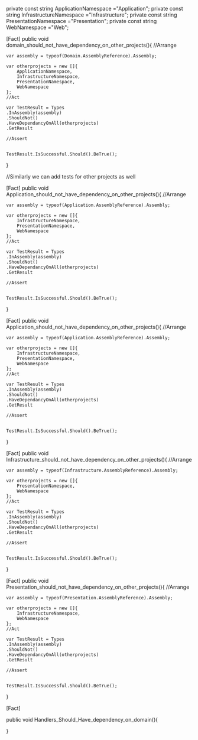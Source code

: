 private const string ApplicationNamespace ="Application";
private const string InfrastructureNamespace ="Infrastructure";
private const string PresentationNamespace ="Presentation";
private const string WebNamespace ="Web";

[Fact]
public void domain_should_not_have_dependency_on_other_projects(){
	//Arrange
	
	var assembly = typeof(Domain.AssemblyReference).Assembly;

	var otherprojects = new []{
		ApplicationNamespace,
		InfrastructureNamespace,
		PresentationNamespace,
		WebNamespace
	};
	//Act
	
	var TestResult = Types
	.InAssembly(assembly)
	.ShouldNot()
	.HaveDependancyOnAll(otherprojects)
	.GetResult
	
	//Assert
	

	TestResult.IsSuccessful.Should().BeTrue();
}

//Similarly we can add tests for other projects as well

[Fact]
public void Application_should_not_have_dependency_on_other_projects(){
	//Arrange
	
	var assembly = typeof(Application.AssemblyReference).Assembly;

	var otherprojects = new []{
		InfrastructureNamespace,
		PresentationNamespace,
		WebNamespace
	};
	//Act
	
	var TestResult = Types
	.InAssembly(assembly)
	.ShouldNot()
	.HaveDependancyOnAll(otherprojects)
	.GetResult
	
	//Assert
	

	TestResult.IsSuccessful.Should().BeTrue();
}


[Fact]
public void Application_should_not_have_dependency_on_other_projects(){
	//Arrange
	
	var assembly = typeof(Application.AssemblyReference).Assembly;

	var otherprojects = new []{
		InfrastructureNamespace,
		PresentationNamespace,
		WebNamespace
	};
	//Act
	
	var TestResult = Types
	.InAssembly(assembly)
	.ShouldNot()
	.HaveDependancyOnAll(otherprojects)
	.GetResult
	
	//Assert
	

	TestResult.IsSuccessful.Should().BeTrue();
}

[Fact]
public void Infrastructure_should_not_have_dependency_on_other_projects(){
	//Arrange
	
	var assembly = typeof(Infrastructure.AssemblyReference).Assembly;

	var otherprojects = new []{
		PresentationNamespace,
		WebNamespace
	};
	//Act
	
	var TestResult = Types
	.InAssembly(assembly)
	.ShouldNot()
	.HaveDependancyOnAll(otherprojects)
	.GetResult
	
	//Assert
	

	TestResult.IsSuccessful.Should().BeTrue();
}

[Fact]
public void Presentation_should_not_have_dependency_on_other_projects(){
	//Arrange
	
	var assembly = typeof(Presentation.AssemblyReference).Assembly;

	var otherprojects = new []{
		InfrastructureNamespace,
		WebNamespace
	};
	//Act
	
	var TestResult = Types
	.InAssembly(assembly)
	.ShouldNot()
	.HaveDependancyOnAll(otherprojects)
	.GetResult
	
	//Assert
	

	TestResult.IsSuccessful.Should().BeTrue();
}


[Fact]

public void Handlers_Should_Have_dependency_on_domain(){
	
}
